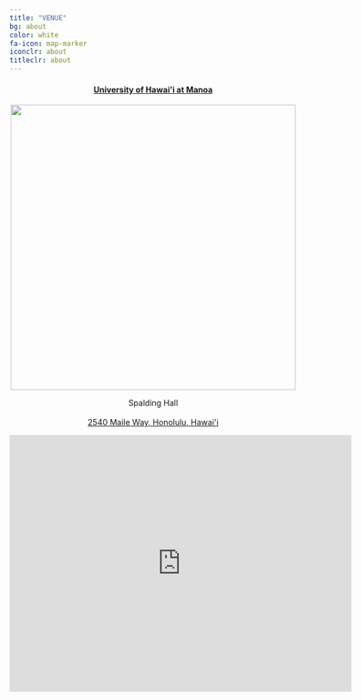 ```yaml
---
title: "VENUE"
bg: about
color: white
fa-icon: map-marker
iconclr: about
titleclr: about
---
```



<center><a href="https://manoa.hawaii.edu/"><h4>University of Hawai'i at Manoa</h4></a></center>

<center><img style="width:500px;" src="https://uhmvirtualtour.weebly.com/uploads/5/6/9/7/56977327/708097_orig.jpg"></center>

<p style ="text-align:center;">Spalding Hall<br><a href="https://uhmvirtualtour.weebly.com/spalding-hall.html"> <br> 2540 Maile Way, Honolulu, Hawai'i </a></p>

<center>
<iframe src="https://www.google.com/maps/embed?pb=!1m18!1m12!1m3!1d3717.2573291011604!2d-157.8199134245033!3d21.300845980417495!2m3!1f0!2f0!3f0!3m2!1i1024!2i768!4f13.1!3m3!1m2!1s0x7c006da20aa4a2db%3A0x5ebbf873b8ccb3c9!2s2540%20Maile%20Wy%2C%20Honolulu%2C%20HI%2096822!5e0!3m2!1sen!2sus!4v1737585752628!5m2!1sen!2sus" width="600" height="450" style="border:0;" allowfullscreen="" loading="lazy" referrerpolicy="no-referrer-when-downgrade"></iframe>
</center>
<!-- <button class="accordion" onclick="collapsable()">Program at a glance (click to expand)</button>

<div class="panel">
  <p>To be published.</p>
</div> -->


